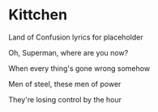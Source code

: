 # Kittchen
Land of Confusion lyrics for placeholder


Oh, Superman, where are you now?

When every thing's gone wrong somehow

Men of steel, these men of power

They're losing control by the hour

